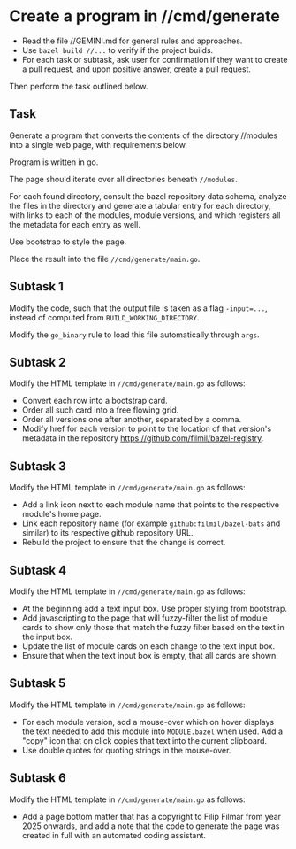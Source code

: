 # Create a program in //cmd/generate

* Read the file //GEMINI.md for general rules and approaches.
* Use `bazel build //...` to verify if the project builds.
* For each task or subtask, ask user for confirmation if they want to create
  a pull request, and upon positive answer, create a pull request.

Then perform the task outlined below.

## Task

Generate a program that converts the contents of the directory //modules into
a single web page, with requirements below.

Program is written in go.

The page should iterate over all directories beneath `//modules`.

For each found directory, consult the bazel repository data schema, analyze
the files in the directory and generate a tabular entry for each directory,
with links to each of the modules, module versions, and which registers all the
metadata for each entry as well.

Use bootstrap to style the page.

Place the result into the file `//cmd/generate/main.go`.

## Subtask 1

Modify the code, such that the output file is taken as a flag `-input=...`,
instead of computed from `BUILD_WORKING_DIRECTORY`.

Modify the `go_binary` rule to load this file automatically through `args`.

## Subtask 2

Modify the HTML template in `//cmd/generate/main.go` as follows:

* Convert each row into a bootstrap card.
* Order all such card into a free flowing grid.
* Order all versions one after another, separated by a comma.
* Modify href for each version to point to the location of that version's
  metadata in the repository https://github.com/filmil/bazel-registry.

## Subtask 3

Modify the HTML template in `//cmd/generate/main.go` as follows:

* Add a link icon next to each module name that points to the respective module's
home page.
* Link each repository name (for example `github:filmil/bazel-bats` and similar)
  to its respective github repository URL.
* Rebuild the project to ensure that the change is correct.

## Subtask 4


Modify the HTML template in `//cmd/generate/main.go` as follows:

* At the beginning add a text input box. Use proper styling from bootstrap.
* Add javascripting to the page that will fuzzy-filter the list of module cards
  to show only those that match the fuzzy filter based on the text in the input
  box.
* Update the list of module cards on each change to the text input box.
* Ensure that when the text input box is empty, that all cards are shown.


## Subtask 5


Modify the HTML template in `//cmd/generate/main.go` as follows:

* For each module version, add a mouse-over which on hover displays the text
  needed to add this module into `MODULE.bazel` when used. Add a "copy" icon
  that on click copies that text into the current clipboard.
* Use double quotes for quoting strings in the mouse-over.


## Subtask 6


Modify the HTML template in `//cmd/generate/main.go` as follows:

* Add a page bottom matter that has a copyright to Filip Filmar from year 2025
  onwards, and add a note that the code to generate the page was created in
  full with an automated coding assistant.

